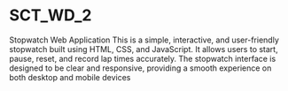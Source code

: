 # SCT_WD_2
Stopwatch Web Application  This is a simple, interactive, and user-friendly stopwatch built using HTML, CSS, and JavaScript. It allows users to start, pause, reset, and record lap times accurately. The stopwatch interface is designed to be clear and responsive, providing a smooth experience on both desktop and mobile devices

